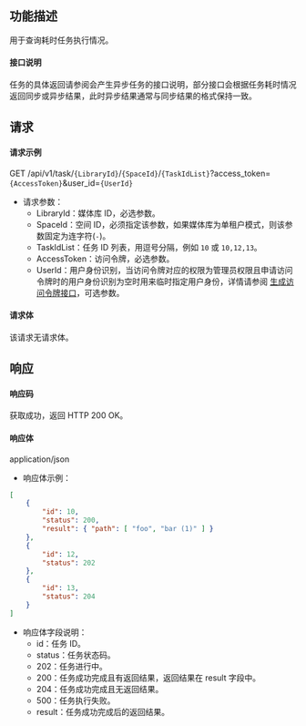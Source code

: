 ## 功能描述

用于查询耗时任务执行情况。

#### 接口说明

任务的具体返回请参阅会产生异步任务的接口说明，部分接口会根据任务耗时情况返回同步或异步结果，此时异步结果通常与同步结果的格式保持一致。

## 请求

#### 请求示例  

GET /api/v1/task/`{LibraryId}`/`{SpaceId}`/`{TaskIdList}`?access_token=`{AccessToken}`&user_id=`{UserId}`

- 请求参数：
    - LibraryId：媒体库 ID，必选参数。
    - SpaceId：空间 ID，必须指定该参数，如果媒体库为单租户模式，则该参数固定为连字符(`-`)。
    - TaskIdList：任务 ID 列表，用逗号分隔，例如 `10` 或 `10,12,13`。
    - AccessToken：访问令牌，必选参数。
    - UserId：用户身份识别，当访问令牌对应的权限为管理员权限且申请访问令牌时的用户身份识别为空时用来临时指定用户身份，详情请参阅 [生成访问令牌接口](https://cloud.tencent.com/document/product/1339/71159)，可选参数。

#### 请求体

该请求无请求体。

## 响应

#### 响应码

获取成功，返回 HTTP 200 OK。

#### 响应体

application/json

- 响应体示例：

```json
[
    {
        "id": 10,
        "status": 200,
        "result": { "path": [ "foo", "bar (1)" ] }
    },
    {
        "id": 12,
        "status": 202
    },
    {
        "id": 13,
        "status": 204
    }
]
```

- 响应体字段说明：
    - id：任务 ID。
    - status：任务状态码。
	 - 202：任务进行中。
	 - 200：任务成功完成且有返回结果，返回结果在 result 字段中。
	 - 204：任务成功完成且无返回结果。
	 - 500：任务执行失败。
    - result：任务成功完成后的返回结果。
